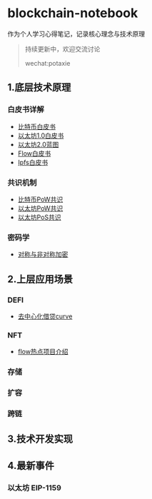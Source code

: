 
# blockchain-notebook

作为个人学习心得笔记，记录核心理念与技术原理

> 持续更新中，欢迎交流讨论
>  
> wechat:potaxie


## 1.底层技术原理

###  白皮书详解

  * [比特币白皮书](1.底层技术原理/白皮书详解/0.比特币白皮书.md) 
  * [以太坊1.0白皮书](1.底层技术原理/白皮书详解/1.以太坊1.0白皮书.md) 
  * [以太坊2.0蓝图](1.底层技术原理/白皮书详解/2.以太坊2.0蓝图.md) 
  * [Flow白皮书](1.底层技术原理/白皮书详解/3.Flow白皮书.md) 
  * [Ipfs白皮书](1.底层技术原理/白皮书详解/4.Ipfs白皮书.md) 

###  共识机制

  * [比特币PoW共识](1.底层技术原理/共识机制/0.比特币Pow共识.md) 
  * [以太坊PoW共识](1.底层技术原理/共识机制/1.以太坊Pow共识.md) 
  * [以太坊PoS共识](1.底层技术原理/共识机制/2.以太坊Pos共识.md) 

### 密码学

  * [对称与非对称加密](1.底层技术原理/共识机制/0.对称与非对称加密.md) 


## 2.上层应用场景

###  DEFI

  * [去中心化借贷curve](2.上层应用场景/DEFI/1.去中心化借贷curve.md) 

###  NFT

  * [flow热点项目介绍](2.上层应用场景/DEFI/1.flow热点项目介绍.md) 


### 存储

### 扩容

### 跨链


## 3.技术开发实现


## 4.最新事件


###  以太坊 EIP-1159
